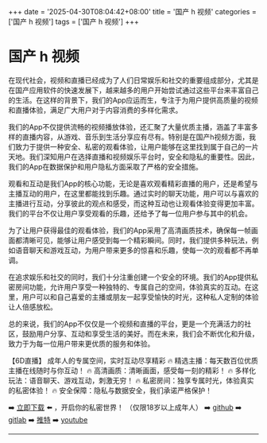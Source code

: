 +++
date = '2025-04-30T08:04:42+08:00'
title = '国产 h 视频'
categories = ['国产 h 视频']
tags = ['国产 h 视频']
+++

# 国产 h 视频

在现代社会，视频和直播已经成为了人们日常娱乐和社交的重要组成部分，尤其是在国产应用软件的快速发展下，越来越多的用户开始尝试通过这些平台来丰富自己的生活。在这样的背景下，我们的App应运而生，专注于为用户提供高质量的视频和直播体验，满足广大用户对于内容消费的多样化需求。

我们的App不仅提供流畅的视频播放体验，还汇聚了大量优质主播，涵盖了丰富多样的直播内容，从游戏、音乐到生活分享应有尽有。特别是在国产h视频方面，我们致力于提供一种安全、私密的观看体验，让用户能够在这里找到属于自己的一片天地。我们深知用户在选择直播和视频娱乐平台时，安全和隐私的重要性。因此，我们的App在数据保护和用户隐私方面采取了严格的安全措施。

观看和互动是我们App的核心功能，无论是喜欢观看精彩直播的用户，还是希望与主播互动的用户，在这里都能找到乐趣。通过实时的聊天功能，用户可以与喜欢的主播进行互动，分享彼此的观点和感受，而这种互动也让观看体验变得更加丰富。我们的平台不仅让用户享受观看的乐趣，还给予了每一位用户参与其中的机会。

为了让用户获得最佳的观看体验，我们的App采用了高清画质技术，确保每一帧画面都清晰可见，能够让用户感受到每一个精彩瞬间。同时，我们提供多种玩法，例如语音聊天和游戏互动，为用户带来更多的惊喜和乐趣，使每一次的观看都不再单调。

在追求娱乐和社交的同时，我们十分注重创建一个安全的环境。我们的App提供私密房间功能，允许用户享受一种独特的、专属自己的空间，体验真实的互动。在这里，用户可以和自己喜爱的主播或朋友一起享受愉快的时光，这种私人定制的体验让人倍感放松。

总的来说，我们的App不仅仅是一个视频和直播的平台，更是一个充满活力的社区，鼓励用户分享、互动和享受生活的美好。而在未来，我们会不断优化和升级，致力于为每一位用户带来更优质的服务和体验。

【6D直播】
成年人的专属空间，实时互动尽享精彩
🔥 精选主播：每天数百位优质主播在线随时与你互动！
🔥 高清画质：清晰画面，感受每一刻的精彩！
🔥 多样化玩法：语音聊天、游戏互动，刺激无穷！
🔥 私密房间：独享专属时光，体验真实的私密体验！
🔥 安全保障：隐私与数据安全，我们承诺严格保护！

➡️ [立即下载](https://down123.s3.ap-east-1.amazonaws.com/down/down.html?channelCode=blog) ⬅️ ，开启你的私密世界！
（仅限18岁以上成年人）
➡️ [github](https://aldult-live.github.io/)
➡️ [gitlab](https://seo-09598d.gitlab.io/)
➡️ [推特](https://x.com/wegame33)
➡️ [youtube](https://www.youtube.com/@6Dlive)

---
